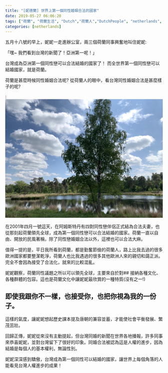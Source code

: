 ```yaml
---
title: "[妮德蘭] 世界上第一個同性婚姻合法的國家"
date: 2019-05-27 06:06:20
tags: ["荷蘭", "荷蘭生活", "Dutch","荷蘭人","DutchPeople", "netherlands", "NL", "workinNetherlands", "lifeinNetherlands"]
categories: [netherlands]
---
```

五月十八號的早上，妮妮一走進辦公室，兩三個荷蘭同事興奮地叫住妮妮:

「嘿~ 我們看到台灣的新聞了！亞洲第一呢！」



台灣成為亞洲第一個同性戀可以合法結婚的國家了！
而全世界第一個同性戀可以結婚國家，就是荷蘭。



荷蘭是甚麼時候同性婚姻合法呢?
從荷蘭人的眼中，看台灣同性婚姻合法是甚麼樣子的呢?

:
![](/images/nnnnaa.jpg)



<!--more-->

在2001年四月一號這天，在阿姆斯特丹有四對同性戀伴侶正式結為合法夫妻，也從那刻起荷蘭領先全球，成為第一個同性戀可以合法結婚的國家。荷蘭一直以自由、開放的民風著稱，除了同性戀婚姻合法以外，這裡也可以合法大麻。



值得一提的是，平日我所看到荷蘭，都是勤奮節儉的荷蘭人，路上比我去過的很多歐洲國家都要整潔乾淨，荷蘭人也比我遇過的很多其他歐洲人來的親切和藹正派。完全不會因為接受了合法化，就來的比較混亂。



妮妮觀察，荷蘭同性議題之所以可以領先全球，主要來自於對## 接納各種文化、各種群體的包容。這也是荷蘭文化中讓妮妮最欣賞的一種特質(沒有之一!)

## 即使我跟你不一樣，也接受你，也把你視為我的一份子。

這樣的氣度，讓妮妮想起歷史課本提及唐朝的兼容並蓄，才能使社會平衡發展、繁茂茁壯。



回歸正傳，妮妮從來沒有主動提起，但台灣同婚的新聞在世界各地播報，許多同事來恭喜妮妮，並對台灣留下了很好的印象。同婚合法被認為這是人權的進步，因為結婚是每個人的基本權利，無論性別。



妮妮深深感到驕傲，台灣成為第一個同性可以結婚的國家，讓世界上每個角落的人能看見台灣人權進步的成果！
